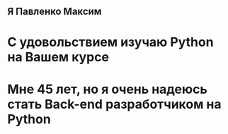 ## Я Павленко Максим
# С удовольствием изучаю Python на Вашем курсе
# Мне 45 лет, но я очень надеюсь стать Back-end разработчиком на Python 